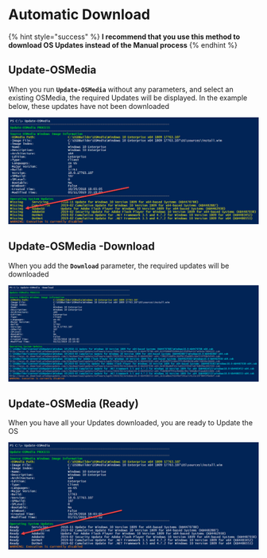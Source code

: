 # Automatic Download

{% hint style="success" %}
**I recommend that you use this method to download OS Updates instead of the Manual process**
{% endhint %}

## Update-OSMedia

When you run **`Update-OSMedia`** without any parameters, and select an existing OSMedia, the required Updates will be displayed.  In the example below, these updates have not been downloaded

![](../../../../.gitbook/assets/image%20%2861%29.png)

## Update-OSMedia -Download

When you add the **`Download`** parameter, the required updates will be downloaded 

![](../../../../.gitbook/assets/image%20%28155%29.png)

## Update-OSMedia \(Ready\)

When you have all your Updates downloaded, you are ready to Update the OS

![](../../../../.gitbook/assets/image%20%28132%29.png)



